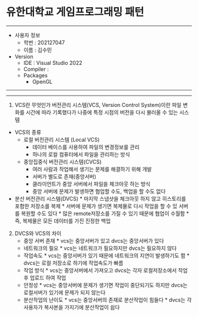 # 유한대학교 게임프로그래밍 패턴
---
* 사용자 정보
    * 학번 : 202127047
    * 이름 : 김수민
* Version
    * IDE : Visual Studio 2022
    * Compiler : 
    * Packages
        * OpenGL
---
---
1. VCS란 무엇인가
버전관리 시스템(VCS, Version Control System)이란 파일 변화를 시간에 따라 기록했다가 나중에 특정 시점의 버전을 다시 불러올 수 있는 시스템

* VCS의 종류
    * 로컬 버전관리 시스템 (Local VCS)
        * 데이터 베이스를 사용하여 파일의 변경정보를 관리
        * 하나의 로컬 컴퓨터에서 파일을 관리하는 방식
    * 중앙집중식 버전관리 시스템(CVCS)
        * 여러 사람과 작업해서 생기는 문제를 해결하기 위해 개발
        * 서버가 별도로 존재(중앙서버)
        * 클라이언트가 중앙 서버에서 파일을 체크아웃 하는 방식
        * 중앙 서버에 문제가 발생하면 협업할 수도, 백업을 할 수도 없다
* 분산 버전관리 시스템(DVCS)
        * 마지막 스냅샷을 체크아웃 하지 않고 히스토리를 포함한 저장소를 복제
        * 서버에 문제가 생기면 복제물로 다시 작업을 할 수 있 서버를 복원할 수도 있다
        * 많은 remote저장소를 가질 수 있기 때문에 협업이 수월함
        * 즉, 복제물은 모든 데이터를 가진 진정한 백업


2. DVCS와 VCS의 차이
   * 중앙 서버 존재
           * vcs는 중앙서버가 있고 dvcs는 중앙서버가 있다
   * 네트워크의 필요
           * vcs는 네트워크가 필요하지만 dvcs는 필요하지 않다
   * 작업속도
           * vcs는 중앙서버가 있기 때문에 네트워크의 지연이 발생하기도 함
           * dvcs는 로컬 저장소로 하기에 작업속도가 빠름
   * 작업 방식
           * vcs는 중앙서버에서 가져오고 dvcs는 각자 로컬저장소에서 작업 후 업로드 하여 작업
   * 안정성
           * vcs는 중앙서버에 문제가 생기면 작업이 중단되기도 하지만 dvcs는 로컬서버가 있기에 문제가 되지 않는다
   * 분산작업의 난이도
           * vcs는 중앙서버의 존재로 분산작업이 힘들다
           * dvcs는 각 사용자가 복사본을 가지기에 분산작업이 쉽다
